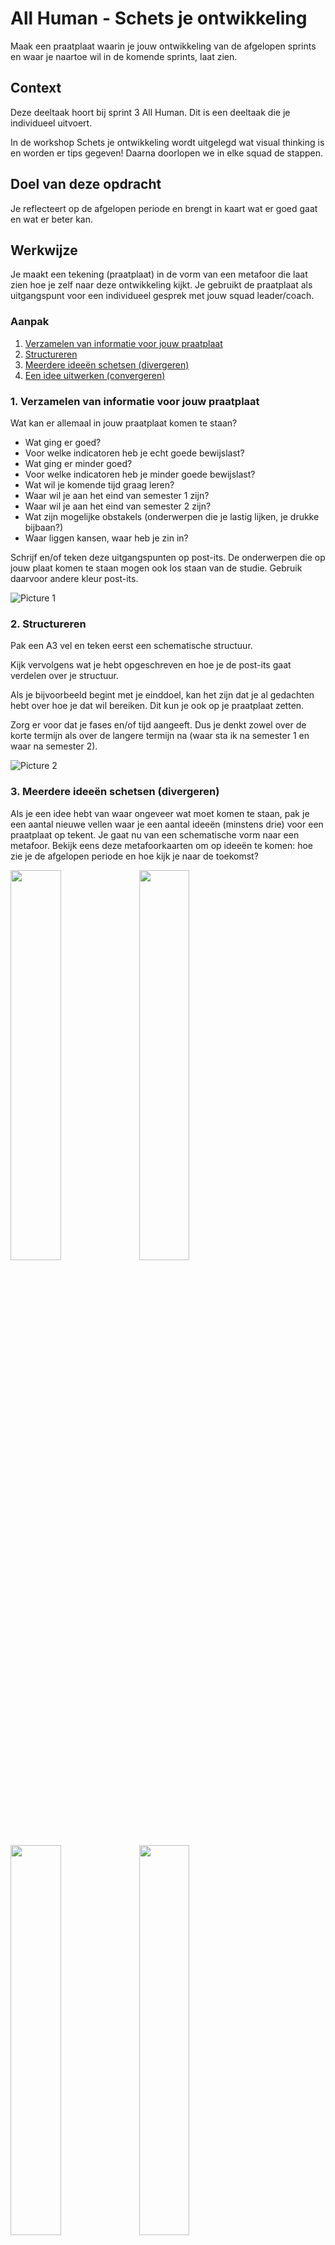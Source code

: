 
# All Human - Schets je ontwikkeling

Maak een praatplaat waarin je jouw ontwikkeling van de afgelopen sprints en waar je naartoe wil in de komende sprints, laat zien.

## Context

Deze deeltaak hoort bij sprint 3 All Human. 
Dit is een deeltaak die je individueel uitvoert.

In de workshop Schets je ontwikkeling  wordt uitgelegd wat visual thinking is en worden er tips gegeven!
Daarna doorlopen we in elke squad de stappen.


## Doel van deze opdracht

Je reflecteert op de afgelopen periode en brengt in kaart wat er goed gaat en wat er beter kan.

## Werkwijze

Je maakt een tekening (praatplaat) in de vorm van een metafoor die laat zien hoe je zelf naar deze ontwikkeling kijkt.
Je gebruikt de praatplaat als uitgangspunt voor een individueel gesprek met jouw squad leader/coach.

### Aanpak

1. [Verzamelen van informatie voor jouw praatplaat](#1-verzamelen-van-informatie-voor-jouw-praatplaat)
2. [Structureren](#2-structureren)
3. [Meerdere ideeën schetsen (divergeren)](#3-meerdere-ideeën-schetsen-divergeren)
4. [Een idee uitwerken (convergeren)](#4-een-idee-uitwerken-convergeren)

### 1. Verzamelen van informatie voor jouw praatplaat

Wat kan er allemaal in jouw praatplaat komen te staan?

- Wat ging er goed?
- Voor welke indicatoren heb je echt goede bewijslast?
- Wat ging er minder goed?
- Voor welke indicatoren heb je minder goede bewijslast?
- Wat wil je komende tijd graag leren?
- Waar wil je aan het eind van semester 1 zijn?
- Waar wil je aan het eind van semester 2 zijn?
- Wat zijn mogelijke obstakels (onderwerpen die je lastig lijken, je drukke bijbaan?)
- Waar liggen kansen, waar heb je zin in?


Schrijf en/of teken deze uitgangspunten op post-its.
De onderwerpen die op jouw plaat komen te staan mogen ook los staan van de studie. 
Gebruik daarvoor andere kleur post-its.

![Picture 1](https://user-images.githubusercontent.com/55133339/201150049-c5a5349f-7775-425f-97f6-164e830fdce3.jpg)


### 2. Structureren

Pak een A3 vel en teken eerst een schematische structuur.

Kijk vervolgens wat je hebt opgeschreven en hoe je de post-its gaat verdelen over je structuur. 

Als je bijvoorbeeld begint met je einddoel, kan het zijn dat je al gedachten hebt over hoe je dat wil bereiken. Dit kun je ook op je praatplaat zetten.

Zorg er voor dat je fases en/of tijd aangeeft. Dus je denkt zowel over de korte termijn als over de langere termijn na (waar sta ik na semester 1 en waar na semester 2).

![Picture 2](https://user-images.githubusercontent.com/55133339/201150188-2f04a5bf-32d6-4cde-85f3-d9dcd6d3bc93.jpg)



### 3. Meerdere ideeën schetsen (divergeren)

Als je een idee hebt van waar ongeveer wat moet komen te staan, pak je een aantal nieuwe vellen waar je een aantal ideeën (minstens drie) voor een praatplaat op tekent.
Je gaat nu van een schematische vorm naar een metafoor. Bekijk eens deze metafoorkaarten om op ideeën te komen: hoe zie je de afgelopen periode en hoe kijk je naar de toekomst?

<img src="https://user-images.githubusercontent.com/55133339/200644418-d5565f82-81bf-4a51-a242-9740d09f7b8f.jpg" width=40%>
<img src="https://user-images.githubusercontent.com/55133339/200644423-e76cfb37-a7a3-44e5-9909-48583bc024a0.jpg" width=40%>

<img src="https://user-images.githubusercontent.com/55133339/200644426-7360eeb0-5b83-4b30-becf-78b7991c3a86.jpg" width=40%>
<img src="https://user-images.githubusercontent.com/55133339/200644427-aa4e9afe-7d50-4d25-b19b-d960791d0201.jpg" width=40%>

<img src="https://user-images.githubusercontent.com/55133339/200644436-c1af45a0-a2d2-439e-990b-13c2186c2940.jpg" width=40%>
<img src="https://user-images.githubusercontent.com/55133339/200644442-83c4311d-fd56-44d5-b2cb-7eea89ab311a.jpg" width=40%>
<img src="https://user-images.githubusercontent.com/55133339/200650123-ce8e0927-831f-4bef-a00b-92605576c556.jpg" width=40%>

Bedenk dat je praatplaat geen vastgelegd plan is waar je je aan moet houden, het is een momentopname en zal gedurende het jaar steeds veranderen maar kan je helpen bij het richting geven en keuzes maken!

### 4. Een idee uitwerken (convergeren)

Als je een aantal idee-schetsen hebt gemaakt, kies je er een uit -dit kan je eventueel ook in overleg met een klasgenoot doen- en werk je deze schets verder uit tot een tekening waarin je het volgende toepast:

- Een titel (gebruik hiervoor de oefening die we tijdens de workshop doen).

- Kleur (maximaal twee en functioneel toegepast).

- Hierarchie in typografie (gebruik hiervoor de oefening die we tijdens de workshop doen).





## Criteria


Deze deeltaak hoort bij het gedragscriterium:  
Lerend vermogen: Student toont beginnend inzicht in eigen capaciteiten en beperkingen en kan deze benoemen

Deze opdracht is done als:

- Er minstens drie ideeën zijn bedacht voor de vorm van jouw praatplaat
- Een van de praatplaten is uitgewerkt in de vorm van een metafoor
- Er duidelijk aandacht is besteed aan de tekening, lees: geen koffievlekken, gevouwen hoeken etc.
- De praatplaat genoeg informatie bevat om een gesprek te voeren over jouw ontwikkeling.
